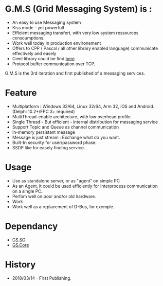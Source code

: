 # G.M.S (Grid Messaging System) is : 

- An easy to use Messaging system
- Kiss mode - yet powerfull
- Efficient messaging transfert, with very low system ressources consoumptions.
- Work well today in production environement
- Offers to CPP / Pascal / all other library enabled language) communicate effectively and easely
- Cient library could be find [here](https://github.com/VincentGsell/GMSclientLib)
- Protocol buffer communication over TCP.

G.M.S is the 3rd iteration and first published of a messaging services. 


# Feature

- Multiplatform : Windows 32/64, Linux 32/64, Arm 32, iOS and Android. (Delphi 10.2+/FPC 3+ required)
- MultiThread-enable architecture, with low overhead profile.
- Single Thread - But efficient - internal distribution for messaging service
- Support Topic and Queue as channel communication
- In-memory persistant message
- Message is just stream : Exchange what do you want.
- Built-In security for user/password phase.
- SSDP like for easely finding service.

# Usage

- Use as standalone server, or as "agent" on simple PC
- As an Agent, it could be used efficiently for Interprocess communication on a single PC. 
- Perfom well on poor and/or old hardware. 
- Work
- Work well as a replacement of D-Bus, for exemple.

# Dependancy

- [GS.SO](https://github.com/VincentGsell/GS.SO) 
- [GS.Core](https://github.com/VincentGsell/GS.Core)


# History

- 2018/03/14 - First Publishing.
